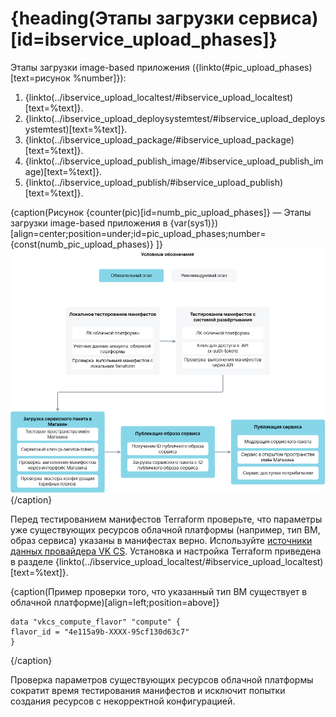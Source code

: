 # {heading(Этапы загрузки сервиса)[id=ibservice_upload_phases]}

Этапы загрузки image-based приложения ({linkto(#pic_upload_phases)[text=рисунок %number]}):

1. {linkto(../ibservice_upload_localtest/#ibservice_upload_localtest)[text=%text]}.
1. {linkto(../ibservice_upload_deploysystemtest/#ibservice_upload_deploysystemtest)[text=%text]}.
1. {linkto(../ibservice_upload_package/#ibservice_upload_package)[text=%text]}.
1. {linkto(../ibservice_upload_publish_image/#ibservice_upload_publish_image)[text=%text]}.
1. {linkto(../ibservice_upload_publish/#ibservice_upload_publish)[text=%text]}.

{caption(Рисунок {counter(pic)[id=numb_pic_upload_phases]} — Этапы загрузки image-based приложения в {var(sys1)})[align=center;position=under;id=pic_upload_phases;number={const(numb_pic_upload_phases)} ]}
![pic1](../../../assets/IB_upload_phases.png)
{/caption}

Перед тестированием манифестов Terraform проверьте, что параметры уже существующих ресурсов облачной платформы (например, тип ВМ, образ сервиса) указаны в манифестах верно. Используйте [источники данных провайдера VK CS](https://github.com/vk-cs/terraform-provider-vkcs/tree/master/docs/data-sources). Установка и настройка Terraform приведена в разделе {linkto(../ibservice_upload_localtest/#ibservice_upload_localtest)[text=%text]}.

{caption(Пример проверки того, что указанный тип ВМ существует в облачной платформе)[align=left;position=above]}
```hcl
data "vkcs_compute_flavor" "compute" {
flavor_id = "4e115a9b-XXXX-95cf130d63c7"
}
```
{/caption}

<info>

Проверка параметров существующих ресурсов облачной платформы сократит время тестирования манифестов и исключит попытки создания ресурсов с некорректной конфигурацией.

</info>
